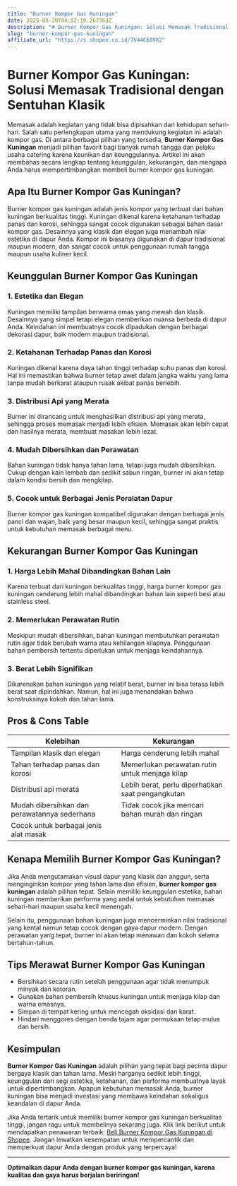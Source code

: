 ```yaml
---
title: "Burner Kompor Gas Kuningan"
date: 2025-08-20T04:52:10.267363Z
description: "# Burner Kompor Gas Kuningan: Solusi Memasak Tradisional dengan Sentuhan Klasik..."
slug: "burner-kompor-gas-kuningan"
affiliate_url: "https://s.shopee.co.id/7V44C68VX2"
---
```

# Burner Kompor Gas Kuningan: Solusi Memasak Tradisional dengan Sentuhan Klasik

Memasak adalah kegiatan yang tidak bisa dipisahkan dari kehidupan sehari-hari. Salah satu perlengkapan utama yang mendukung kegiatan ini adalah kompor gas. Di antara berbagai pilihan yang tersedia, **Burner Kompor Gas Kuningan** menjadi pilihan favorit bagi banyak rumah tangga dan pelaku usaha catering karena keunikan dan keunggulannya. Artikel ini akan membahas secara lengkap tentang keunggulan, kekurangan, dan mengapa Anda harus mempertimbangkan membeli burner kompor gas kuningan.

## Apa Itu Burner Kompor Gas Kuningan?

Burner kompor gas kuningan adalah jenis kompor yang terbuat dari bahan kuningan berkualitas tinggi. Kuningan dikenal karena ketahanan terhadap panas dan korosi, sehingga sangat cocok digunakan sebagai bahan dasar kompor gas. Desainnya yang klasik dan elegan juga menambah nilai estetika di dapur Anda. Kompor ini biasanya digunakan di dapur tradisional maupun modern, dan sangat cocok untuk penggunaan rumah tangga maupun usaha kuliner kecil.

## Keunggulan Burner Kompor Gas Kuningan

### 1. Estetika dan Elegan
Kuningan memiliki tampilan berwarna emas yang mewah dan klasik. Desainnya yang simpel tetapi elegan memberikan nuansa berbeda di dapur Anda. Keindahan ini membuatnya cocok dipadukan dengan berbagai dekorasi dapur, baik modern maupun tradisional.

### 2. Ketahanan Terhadap Panas dan Korosi
Kuningan dikenal karena daya tahan tinggi terhadap suhu panas dan korosi. Hal ini memastikan bahwa burner tetap awet dalam jangka waktu yang lama tanpa mudah berkarat ataupun rusak akibat panas berlebih.

### 3. Distribusi Api yang Merata
Burner ini dirancang untuk menghasilkan distribusi api yang merata, sehingga proses memasak menjadi lebih efisien. Memasak akan lebih cepat dan hasilnya merata, membuat masakan lebih lezat.

### 4. Mudah Dibersihkan dan Perawatan
Bahan kuningan tidak hanya tahan lama, tetapi juga mudah dibersihkan. Cukup dengan kain lembab dan sedikit sabun ringan, burner ini akan tetap dalam kondisi bersih dan mengkilap.

### 5. Cocok untuk Berbagai Jenis Peralatan Dapur
Burner kompor gas kuningan kompatibel digunakan dengan berbagai jenis panci dan wajan, baik yang besar maupun kecil, sehingga sangat praktis untuk kebutuhan memasak berbagai menu.

## Kekurangan Burner Kompor Gas Kuningan

### 1. Harga Lebih Mahal Dibandingkan Bahan Lain
Karena terbuat dari kuningan berkualitas tinggi, harga burner kompor gas kuningan cenderung lebih mahal dibandingkan bahan lain seperti besi atau stainless steel.

### 2. Memerlukan Perawatan Rutin
Meskipun mudah dibersihkan, bahan kuningan membutuhkan perawatan rutin agar tidak berubah warna atau kehilangan kilapnya. Penggunaan bahan pembersih tertentu diperlukan untuk menjaga keindahannya.

### 3. Berat Lebih Signifikan
Dikarenakan bahan kuningan yang relatif berat, burner ini bisa terasa lebih berat saat dipindahkan. Namun, hal ini juga menandakan bahwa konstruksinya kokoh dan tahan lama.

## Pros & Cons Table

| Kelebihan                                  | Kekurangan                                    |
|--------------------------------------------|----------------------------------------------|
| Tampilan klasik dan elegan                | Harga cenderung lebih mahal                |
| Tahan terhadap panas dan korosi          | Memerlukan perawatan rutin untuk menjaga kilap |
| Distribusi api merata                     | Lebih berat, perlu diperhatikan saat pengangkutan |
| Mudah dibersihkan dan perawatannya sederhana | Tidak cocok jika mencari bahan murah dan ringan |
| Cocok untuk berbagai jenis alat masak    |                                              |

## Kenapa Memilih Burner Kompor Gas Kuningan?

Jika Anda mengutamakan visual dapur yang klasik dan anggun, serta menginginkan kompor yang tahan lama dan efisien, **burner kompor gas kuningan** adalah pilihan tepat. Selain memiliki keunggulan estetika, bahan kuningan memberikan performa yang andal untuk kebutuhan memasak sehari-hari maupun usaha kecil menengah.

Selain itu, penggunaan bahan kuningan juga mencerminkan nilai tradisional yang kental namun tetap cocok dengan gaya dapur modern. Dengan perawatan yang tepat, burner ini akan tetap menawan dan kokoh selama bertahun-tahun.

## Tips Merawat Burner Kompor Gas Kuningan

- Bersihkan secara rutin setelah penggunaan agar tidak menumpuk minyak dan kotoran.
- Gunakan bahan pembersih khusus kuningan untuk menjaga kilap dan warna emasnya.
- Simpan di tempat kering untuk mencegah oksidasi dan karat.
- Hindari menggores dengan benda tajam agar permukaan tetap mulus dan bersih.

## Kesimpulan

**Burner Kompor Gas Kuningan** adalah pilihan yang tepat bagi pecinta dapur bergaya klasik dan tahan lama. Meski harganya sedikit lebih tinggi, keunggulan dari segi estetika, ketahanan, dan performa membuatnya layak untuk dipertimbangkan. Apapun kebutuhan memasak Anda, burner kuningan bisa menjadi investasi yang membawa keindahan sekaligus keandalan di dapur Anda.

Jika Anda tertarik untuk memiliki burner kompor gas kuningan berkualitas tinggi, jangan ragu untuk membelinya sekarang juga. Klik link berikut untuk mendapatkan penawaran terbaik: [Beli Burner Kompor Gas Kuningan di Shopee](https://s.shopee.co.id/7V44C68VX2). Jangan lewatkan kesempatan untuk mempercantik dan memperkuat dapur Anda dengan produk yang terpercaya!

---

**Optimalkan dapur Anda dengan burner kompor gas kuningan, karena kualitas dan gaya harus berjalan beriringan!**